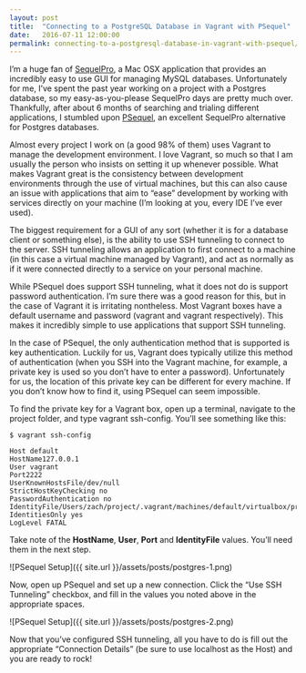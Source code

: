 ```yaml
---
layout: post
title:  "Connecting to a PostgreSQL Database in Vagrant with PSequel"
date:   2016-07-11 12:00:00
permalink: connecting-to-a-postgresql-database-in-vagrant-with-psequel/
---
```

I’m a huge fan of [SequelPro](http://www.sequelpro.com/), a Mac OSX application that provides an incredibly easy to use GUI for managing MySQL databases. Unfortunately for me, I’ve spent the past year working on a project with a Postgres database, so my easy-as-you-please SequelPro days are pretty much over. Thankfully, after about 6 months of searching and trialing different applications, I stumbled upon [PSequel](http://www.psequel.com/), an excellent SequelPro alternative for Postgres databases.

Almost every project I work on (a good 98% of them) uses Vagrant to manage the development environment. I love Vagrant, so much so that I am usually the person who insists on setting it up whenever possible. What makes Vagrant great is the consistency between development environments through the use of virtual machines, but this can also cause an issue with applications that aim to “ease” development by working with services directly on your machine (I’m looking at you, every IDE I’ve ever used).

The biggest requirement for a GUI of any sort (whether it is for a database client or something else), is the ability to use SSH tunneling to connect to the server. SSH tunneling allows an application to first connect to a machine (in this case a virtual machine managed by Vagrant), and act as normally as if it were connected directly to a service on your personal machine.

While PSequel does support SSH tunneling, what it does not do is support password authentication. I’m sure there was a good reason for this, but in the case of Vagrant it is irritating nontheless. Most Vagrant boxes have a default username and password (vagrant and vagrant respectively). This makes it incredibly simple to use applications that support SSH tunneling.

In the case of PSequel, the only authentication method that is supported is key authentication. Luckily for us, Vagrant does typically utilize this method of authentication (when you SSH into the Vagrant machine, for example, a private key is used so you don’t have to enter a password). Unfortunately for us, the location of this private key can be different for every machine. If you don’t know how to find it, using PSequel can seem impossible.

To find the private key for a Vagrant box, open up a terminal, navigate to the project folder, and type vagrant ssh-config. You’ll see something like this:

```
$ vagrant ssh-config

Host default
HostName127.0.0.1
User vagrant
Port2222
UserKnownHostsFile/dev/null
StrictHostKeyChecking no
PasswordAuthentication no
IdentityFile/Users/zach/project/.vagrant/machines/default/virtualbox/private_key
IdentitiesOnly yes
LogLevel FATAL
```

Take note of the **HostName**, **User**, **Port** and **IdentityFile** values. You’ll need them in the next step.

![PSequel Setup]({{ site.url }}/assets/posts/postgres-1.png)


Now, open up PSequel and set up a new connection. Click the “Use SSH Tunneling” checkbox, and fill in the values you noted above in the appropriate spaces.

![PSequel Setup]({{ site.url }}/assets/posts/postgres-2.png)


Now that you’ve configured SSH tunneling, all you have to do is fill out the appropriate “Connection Details” (be sure to use localhost as the Host) and you are ready to rock!
